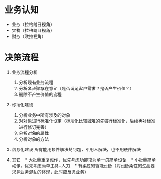 
# 业务认知 #
   
   * 业务（拉格朗日视角）
   * 实物（拉格朗日视角）
   * 财务（欧拉视角）
    
# 决策流程 #

 1. 业务流程分析
    1. 分析现有业务流程
    1. 分析各步骤存在意义（是否满足客户需求？是否产生价值？）
    1. 删除不产生价值的流程
    
 1. 标准化建设
    1. 分析业务中所有涉及的对象
    1. 对对象进行标准化设定（标准化比较困难的先强行标准化，后续再对标准进行修订完善）
    1. 分析对象的属性
    1. 分析对象的方法
    
 1. 信息化建设
    所有能用软件解决的问题，不用人解决，也不用硬件解决
    
 1. 其它
    * 大批量重复动作，优先考虑功能较为单一的简单设备
    * 小批量简单动作，优先考虑简单工具+人力
    * 有柔性的智能设备（对设备柔性的过高要求是业务混乱的体现，此时应反思业务）
